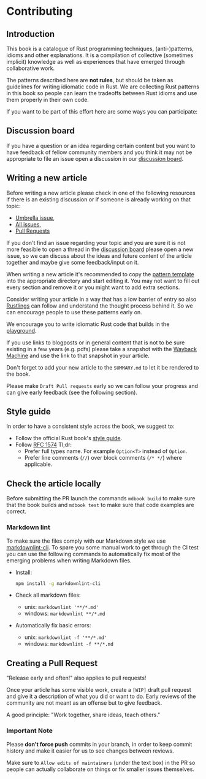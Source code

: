 # Contributing

## Introduction

This book is a catalogue of Rust programming techniques, (anti-)patterns,
idioms and other explanations. It is a compilation of collective (sometimes
implicit) knowledge as well as experiences that have emerged through
collaborative work.

The patterns described here are __not rules__, but should be taken as
guidelines for writing idiomatic code in Rust. We are collecting Rust patterns
in this book so people can learn the tradeoffs between Rust idioms and use them
properly in their own code.

If you want to be part of this effort here are some ways you can participate:

## Discussion board

If you have a question or an idea regarding certain content but you want to
have feedback of fellow community members and you think it may not be
appropriate to file an issue open a discussion in our [discussion board](https://github.com/rust-unofficial/patterns/discussions).

## Writing a new article

Before writing a new article please check in one of the following resources if
there is an existing discussion or if someone is already working on that topic:

- [Umbrella issue](https://github.com/rust-unofficial/patterns/issues/116),
- [All issues](https://github.com/rust-unofficial/patterns/issues),
- [Pull Requests](https://github.com/rust-unofficial/patterns/pulls)

If you don't find an issue regarding your topic and you are sure it is not more
feasible to open a thread in the [discussion board](https://github.com/rust-unofficial/patterns/discussions)
please open a new issue, so we can discuss about the ideas and future content
of the article together and maybe give some feedback/input on it.

When writing a new article it's recommended to copy the [pattern template](https://github.com/rust-unofficial/patterns/blob/master/template.md)
into the appropriate directory and start editing it. You may not want to fill
out every section and remove it or you might want to add extra sections.

Consider writing your article in a way that has a low barrier of entry so also
[Rustlings](https://github.com/rust-lang/rustlings) can follow and understand
the thought process behind it. So we can encourage people to use these patterns
early on.

We encourage you to write idiomatic Rust code that builds in the [playground](https://play.rust-lang.org/).

If you use links to blogposts or in general content that is not to be sure
existing in a few years (e.g. pdfs) please take a snapshot with the
[Wayback Machine](https://web.archive.org/) and use the link to that snapshot
in your article.

Don't forget to add your new article to the `SUMMARY.md` to let it be rendered
to the book.

Please make `Draft Pull requests` early so we can follow your progress and can
give early feedback (see the following section).

## Style guide

In order to have a consistent style across the book, we suggest to:

- Follow the official Rust book's [style guide](https://github.com/rust-lang/book/blob/master/style-guide.md).
- Follow [RFC 1574](https://github.com/rust-lang/rfcs/blob/master/text/1574-more-api-documentation-conventions.md#appendix-a-full-conventions-text)
  Tl;dr:
  - Prefer full types name. For example `Option<T>` instead of `Option`.
  - Prefer line comments (`//`) over block comments (`/* */`) where applicable.

## Check the article locally

Before submitting the PR launch the commands `mdbook build` to make sure that
the book builds and `mdbook test` to make sure that code examples are correct.

### Markdown lint

To make sure the files comply with our Markdown style we use [markdownlint-cli](https://github.com/igorshubovych/markdownlint-cli).
To spare you some manual work to get through the CI test you can use the
following commands to automatically fix most of the emerging problems when
writing Markdown files.

- Install:

  ```sh
  npm install -g markdownlint-cli
  ```

- Check all markdown files:
  - unix: `markdownlint '**/*.md'`
  - windows: `markdownlint **/*.md`

- Automatically fix basic errors:
  - unix: `markdownlint -f '**/*.md'`
  - windows: `markdownlint -f **/*.md`

## Creating a Pull Request

"Release early and often!" also applies to pull requests!

Once your article has some visible work, create a `[WIP]` draft pull request
and give it a description of what you did or want to do. Early reviews of the
community are not meant as an offense but to give feedback.

A good principle: "Work together, share ideas, teach others."

### Important Note

Please **don't force push** commits in your branch, in order to keep commit
history and make it easier for us to see changes between reviews.

Make sure to `Allow edits of maintainers` (under the text box) in the PR so
people can actually collaborate on things or fix smaller issues themselves.
